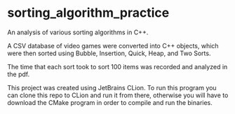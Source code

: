 # sorting_algorithm_practice

An analysis of various sorting algorithms in C++.

A CSV database of video games were converted into C++ objects, which were then sorted using Bubble, Insertion, Quick, Heap, and Two Sorts.

The time that each sort took to sort 100 items was recorded and analyzed in the pdf.

This project was created using JetBrains CLion. To run this program you can clone this repo to CLion and run it from there, otherwise you will have to download the CMake program in order to compile and run the binaries.
